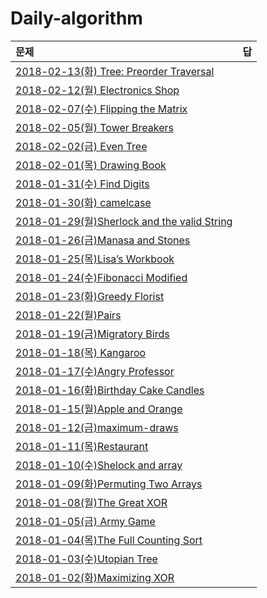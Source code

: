 # Daily-algorithm

| 문제                                       | 답    |
| :--------------------------------------- | ---- |
| [2018-02-13(화) Tree: Preorder Traversal](https://www.hackerrank.com/challenges/tree-preorder-traversal/problem) |      |
| [2018-02-12(월) Electronics Shop](https://www.hackerrank.com/challenges/electronics-shop/problem) |      |
| [2018-02-07(수) Flipping the Matrix](https://www.hackerrank.com/challenges/flipping-the-matrix/problem) |      |
| [2018-02-05(월) Tower Breakers](https://www.hackerrank.com/challenges/tower-breakers-1/problem) |      |
| [2018-02-02(금) Even Tree](https://www.hackerrank.com/challenges/even-tree/problem) |      |
| [2018-02-01(목) Drawing Book](https://www.hackerrank.com/challenges/drawing-book/problem) |      |
| [2018-01-31(수) Find Digits](https://www.hackerrank.com/challenges/find-digits/problem) |      |
| [2018-01-30(화) camelcase](https://www.hackerrank.com/challenges/camelcase/problem) |      |
| [2018-01-29(월)Sherlock and the valid String](https://www.hackerrank.com/challenges/sherlock-and-valid-string/problem) |      |
| [2018-01-26(금)Manasa and Stones](https://www.hackerrank.com/challenges/manasa-and-stones/problem) |      |
| [2018-01-25(목)Lisa’s Workbook](https://www.hackerrank.com/challenges/lisa-workbook/problem) |      |
| [2018-01-24(수)Fibonacci Modified](https://www.hackerrank.com/challenges/fibonacci-modified/problem) |      |
| [2018-01-23(화)Greedy Florist](https://www.hackerrank.com/challenges/greedy-florist/problem) |      |
| [2018-01-22(월)Pairs](https://www.hackerrank.com/challenges/pairs/problem) |      |
| [2018-01-19(금)Migratory Birds](https://www.hackerrank.com/challenges/migratory-birds/problem) |      |
| [2018-01-18(목) Kangaroo](https://www.hackerrank.com/challenges/kangaroo/problem) |      |
| [2018-01-17(수)Angry Professor](https://www.hackerrank.com/challenges/angry-professor/problem) |      |
| [2018-01-16(화)Birthday Cake Candles](https://www.hackerrank.com/challenges/birthday-cake-candles/problem) |      |
| [2018-01-15(월)Apple and Orange](https://www.hackerrank.com/challenges/apple-and-orange/problem) |      |
| [2018-01-12(금)maximum-draws](https://www.hackerrank.com/challenges/maximum-draws/problem) |      |
| [2018-01-11(목)Restaurant](https://www.hackerrank.com/challenges/restaurant/problem) |      |
| [2018-01-10(수)Shelock and array](https://www.hackerrank.com/challenges/sherlock-and-array/forum) |      |
| [2018-01-09(화)Permuting Two Arrays](https://www.hackerrank.com/challenges/two-arrays/problem) |      |
| [2018-01-08(월)The Great XOR](https://www.hackerrank.com/challenges/the-great-xor/problem) |      |
| [2018-01-05(금) Army Game](https://www.hackerrank.com/challenges/game-with-cells/problem) |      |
| [2018-01-04(목)The Full Counting Sort](https://www.hackerrank.com/challenges/countingsort4/problem) |      |
| [2018-01-03(수)Utopian Tree](https://www.hackerrank.com/challenges/utopian-tree/problem) |      |
| [2018-01-02(화)Maximizing XOR](https://www.hackerrank.com/challenges/maximizing-xor/problem) |      |